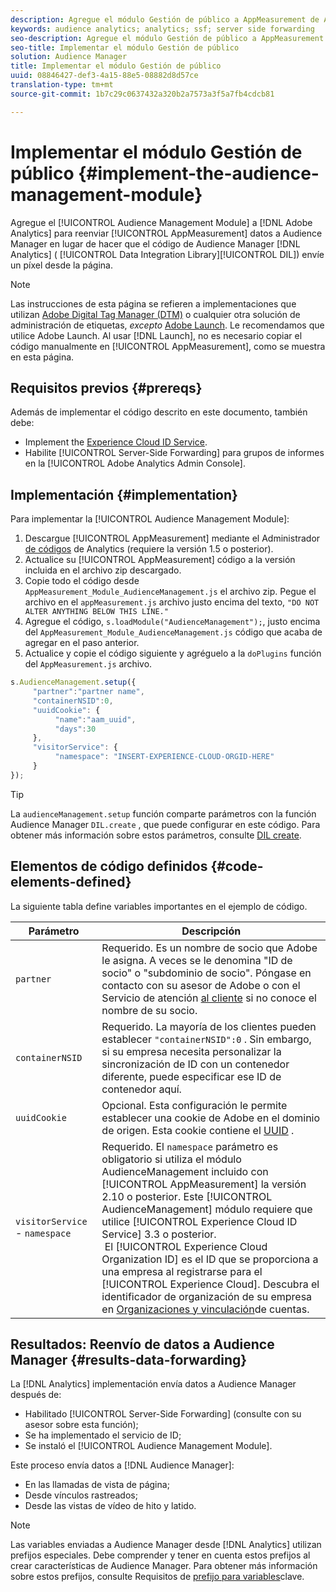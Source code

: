 ```yaml
---
description: Agregue el módulo Gestión de público a AppMeasurement de Adobe Analytics para reenviar datos de Analytics a Audience Manager en lugar de hacer que el código DIL (Biblioteca de integración de datos de Audience Manager) envíe un píxel desde la página.
keywords: audience analytics; analytics; ssf; server side forwarding
seo-description: Agregue el módulo Gestión de público a AppMeasurement de Adobe Analytics para reenviar datos de Analytics a Audience Manager en lugar de hacer que el código DIL (Biblioteca de integración de datos de Audience Manager) envíe un píxel desde la página.
seo-title: Implementar el módulo Gestión de público
solution: Audience Manager
title: Implementar el módulo Gestión de público
uuid: 08846427-def3-4a15-88e5-08882d8d57ce
translation-type: tm+mt
source-git-commit: 1b7c29c0637432a320b2a7573a3f5a7fb4cdcb81

---
```



# Implementar el módulo Gestión de público {#implement-the-audience-management-module}

Agregue el [!UICONTROL Audience Management Module] a [!DNL Adobe Analytics] para reenviar [!UICONTROL AppMeasurement] datos a Audience Manager en lugar de hacer que el código de Audience Manager [!DNL Analytics] ( [!UICONTROL Data Integration Library][!UICONTROL DIL]) envíe un píxel desde la página.

>[!NOTE]
>
>Las instrucciones de esta página se refieren a implementaciones que utilizan [Adobe Digital Tag Manager (DTM)](https://docs.adobe.com/content/help/en/dtm/using/dtm-home.html) o cualquier otra solución de administración de etiquetas, *excepto* [Adobe Launch](https://docs.adobe.com/content/help/en/launch/using/overview.html). Le recomendamos que utilice Adobe Launch. Al usar [!DNL Launch], no es necesario copiar el código manualmente en [!UICONTROL AppMeasurement], como se muestra en esta página.

## Requisitos previos {#prereqs}

Además de implementar el código descrito en este documento, también debe:

* Implement the [Experience Cloud ID Service](https://marketing.adobe.com/resources/help/en_US/mcvid/).
* Habilite [!UICONTROL Server-Side Forwarding] para grupos de informes en la [!UICONTROL Adobe Analytics Admin Console].

## Implementación {#implementation}

Para implementar la [!UICONTROL Audience Management Module]:

1. Descargue [!UICONTROL AppMeasurement] mediante el Administrador [de códigos](https://marketing.adobe.com/resources/help/en_US/reference/code_manager_admin.html) de Analytics (requiere la versión 1.5 o posterior).
1. Actualice su [!UICONTROL AppMeasurement] código a la versión incluida en el archivo zip descargado.
1. Copie todo el código desde `AppMeasurement_Module_AudienceManagement.js` el archivo zip. Pegue el archivo en el `appMeasurement.js` archivo justo encima del texto, `"DO NOT ALTER ANYTHING BELOW THIS LINE."`
1. Agregue el código, `s.loadModule("AudienceManagement");`, justo encima del `AppMeasurement_Module_AudienceManagement.js` código que acaba de agregar en el paso anterior.
1. Actualice y copie el código siguiente y agréguelo a la `doPlugins` función del `AppMeasurement.js` archivo.

```js
s.AudienceManagement.setup({ 
     "partner":"partner name", 
     "containerNSID":0, 
     "uuidCookie": { 
          "name":"aam_uuid", 
          "days":30
     },
     "visitorService": {
          "namespace": "INSERT-EXPERIENCE-CLOUD-ORGID-HERE" 
     } 
});
```

>[!TIP]
>
>La `audienceManagement.setup` función comparte parámetros con la función Audience Manager `DIL.create` , que puede configurar en este código. Para obtener más información sobre estos parámetros, consulte [DIL create](../../dil/dil-class-overview/dil-create.md#dil-create).

## Elementos de código definidos {#code-elements-defined}

La siguiente tabla define variables importantes en el ejemplo de código.

| Parámetro | Descripción |
|--- |--- |
| `partner` | Requerido. Es un nombre de socio que Adobe le asigna. A veces se le denomina "ID de socio" o "subdominio de socio".  Póngase en contacto con su asesor de Adobe o con el Servicio de atención [al cliente](https://helpx.adobe.com/marketing-cloud/contact-support.html) si no conoce el nombre de su socio. |
| `containerNSID` | Requerido. La mayoría de los clientes pueden establecer `"containerNSID":0` . Sin embargo, si su empresa necesita personalizar la sincronización de ID con un contenedor diferente, puede especificar ese ID de contenedor aquí. |
| `uuidCookie` | Opcional. Esta configuración le permite establecer una cookie de Adobe en el dominio de origen. Esta cookie contiene el [UUID](../../reference/ids-in-aam.md) . |
| `visitorService` - `namespace` | Requerido. El `namespace` parámetro es obligatorio si utiliza el módulo AudienceManagement incluido con [!UICONTROL AppMeasurement] la versión 2.10 o posterior. Este [!UICONTROL AudienceManagement] módulo requiere que utilice [!UICONTROL Experience Cloud ID Service] 3.3 o posterior. <br> El [!UICONTROL Experience Cloud Organization ID] es el ID que se proporciona a una empresa al registrarse para el [!UICONTROL Experience Cloud]. Descubra el identificador de organización de su empresa en [Organizaciones y vinculación](https://marketing.adobe.com/resources/help/en_US/mcloud/organizations.html)de cuentas. |

## Resultados: Reenvío de datos a Audience Manager {#results-data-forwarding}

La [!DNL Analytics] implementación envía datos a Audience Manager después de:

* Habilitado [!UICONTROL Server-Side Forwarding] (consulte con su asesor sobre esta función);
* Se ha implementado el servicio de ID;
* Se instaló el [!UICONTROL Audience Management Module].

Este proceso envía datos a [!DNL Audience Manager]:

* En las llamadas de vista de página;
* Desde vínculos rastreados;
* Desde las vistas de vídeo de hito y latido.

>[!NOTE]
>
>Las variables enviadas a Audience Manager desde [!DNL Analytics] utilizan prefijos especiales. Debe comprender y tener en cuenta estos prefijos al crear características de Audience Manager. Para obtener más información sobre estos prefijos, consulte Requisitos de [prefijo para variables](../../features/traits/trait-variable-prefixes.md)clave.